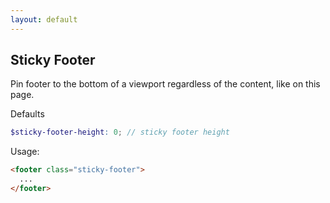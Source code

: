 ```yaml
---
layout: default
---
```


## Sticky Footer

Pin footer to the bottom of a viewport regardless of the content, like on this page.

Defaults

```scss
$sticky-footer-height: 0; // sticky footer height
```

Usage:

```html
<footer class="sticky-footer">
  ...
</footer>
```
